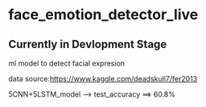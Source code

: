 # face_emotion_detector_live

## Currently in Devlopment Stage

ml model to detect facial expresion

data source:https://www.kaggle.com/deadskull7/fer2013

5CNN+5LSTM_model --> test_accuracy ==> 60.8%

